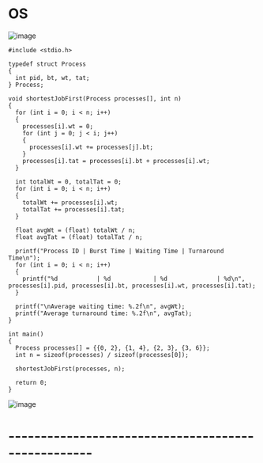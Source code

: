 # OS
![image](https://github.com/SOWMIYA2003/OS/assets/93427443/9e60e02f-27d1-469f-9c58-0577288d2a14)
```
#include <stdio.h>

typedef struct Process 
{
  int pid, bt, wt, tat;
} Process;

void shortestJobFirst(Process processes[], int n) 
{
  for (int i = 0; i < n; i++) 
  {
    processes[i].wt = 0;
    for (int j = 0; j < i; j++) 
    {
      processes[i].wt += processes[j].bt;
    }
    processes[i].tat = processes[i].bt + processes[i].wt;
  }

  int totalWt = 0, totalTat = 0;
  for (int i = 0; i < n; i++) 
  {
    totalWt += processes[i].wt;
    totalTat += processes[i].tat;
  }

  float avgWt = (float) totalWt / n;
  float avgTat = (float) totalTat / n;

  printf("Process ID | Burst Time | Waiting Time | Turnaround Time\n");
  for (int i = 0; i < n; i++) 
  {
    printf("%d           | %d            | %d              | %d\n", processes[i].pid, processes[i].bt, processes[i].wt, processes[i].tat);
  }

  printf("\nAverage waiting time: %.2f\n", avgWt);
  printf("Average turnaround time: %.2f\n", avgTat);
}

int main() 
{
  Process processes[] = {{0, 2}, {1, 4}, {2, 3}, {3, 6}};
  int n = sizeof(processes) / sizeof(processes[0]);

  shortestJobFirst(processes, n);

  return 0;
}

```
![image](https://github.com/SOWMIYA2003/OS/assets/93427443/0d7d63d4-fa32-4e4f-81c6-d86d1002d640)

# ---------------------------------------------------

